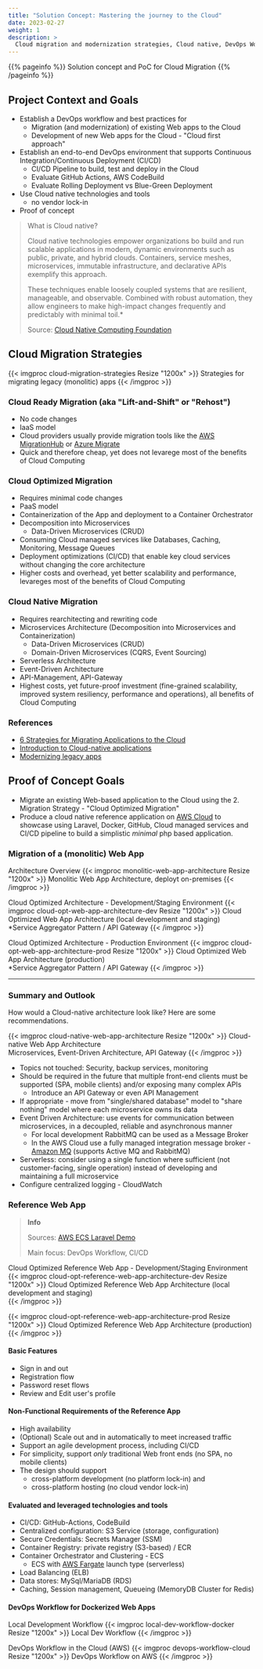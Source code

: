 ```yaml
---
title: "Solution Concept: Mastering the journey to the Cloud"
date: 2023-02-27
weight: 1
description: >
  Cloud migration and modernization strategies, Cloud native, DevOps Workflow, CI/CD<br/>
---
```


{{% pageinfo %}}
Solution concept and PoC for Cloud Migration
{{% /pageinfo %}}

## Project Context and Goals
- Establish a DevOps workflow and best practices for
  - Migration (and modernization) of existing Web apps to the Cloud
  - Development of new Web apps for the Cloud - "Cloud first approach"
- Establish an end-to-end DevOps environment that supports Continuous Integration/Continuous Deployment (CI/CD)
  - CI/CD Pipeline to build, test and deploy in the Cloud
  - Evaluate GitHub Actions, AWS CodeBuild
  - Evaluate Rolling Deployment vs Blue-Green Deployment
- Use Cloud native technologies and tools
  - no vendor lock-in
- Proof of concept

> What is Cloud native?
>
> Cloud native technologies empower organizations bo build and run scalable applications in modern, dynamic environments such as public, private, and hybrid clouds.
> Containers, service meshes, microservices, immutable infrastructure, and declarative APIs exemplify this approach.
>
> These techniques enable loosely coupled systems that are resilient, manageable, and observable. Combined with robust automation, they allow engineers to make high-impact changes frequently and predictably with minimal toil.*
>
> Source: [Cloud Native Computing Foundation](https://www.cncf.io/)

## Cloud Migration Strategies

{{< imgproc cloud-migration-strategies Resize "1200x" >}}
Strategies for migrating legacy (monolitic) apps
{{< /imgproc >}}

### Cloud Ready Migration (aka "Lift-and-Shift" or "Rehost")
  - No code changes
  - IaaS model
  - Cloud providers usually provide migration tools like the [AWS MigrationHub](<https://aws.amazon.com/de/migration-hub/>) or [Azure Migrate](https://azure.microsoft.com/de-de/products/azure-migrate/#product-overview)
  - Quick and therefore cheap, yet does not levarege most of the benefits of Cloud Computing

### Cloud Optimized Migration

  - Requires minimal code changes
  - PaaS model
  - Containerization of the App and deployment to a Container Orchestrator
  - Decomposition into Microservices
    - Data-Driven Microservices (CRUD)
  - Consuming Cloud managed services like Databases, Caching, Monitoring, Message Queues
  - Deployment optimizations (CI/CD) that enable key cloud services without changing the core architecture
  - Higher costs and overhead, yet better scalability and performance, levareges most of the benefits of Cloud Computing
### Cloud Native Migration
  - Requires rearchitecting and rewriting code
  - Microservices Architecture (Decomposition into Microservices and Containerization)
    - Data-Driven Microservices (CRUD)
    - Domain-Driven Microservices (CQRS, Event Sourcing)
  - Serverless Architecture
  - Event-Driven Architecture
  - API-Management, API-Gateway
  - Highest costs, yet future-proof investment (fine-grained scalability, improved system resiliency, performance and operations), all benefits of Cloud Computing

### References
- [6 Strategies for Migrating Applications to the Cloud](https://aws.amazon.com/de/blogs/enterprise-strategy/6-strategies-for-migrating-applications-to-the-cloud/)
- [Introduction to Cloud-native applications](https://learn.microsoft.com/en-us/dotnet/architecture/cloud-native/introduction)
- [Modernizing legacy apps](https://learn.microsoft.com/en-us/dotnet/architecture/cloud-native/candidate-apps#modernizing-legacy-apps)

## Proof of Concept Goals
- Migrate an existing Web-based application to the Cloud using the 2. Migration Strategy - "Cloud Optimized Migration"
- Produce a cloud native reference application on [AWS Cloud](https://aws.amazon.com/) to showcase using Laravel, Docker, GitHub, Cloud managed services and CI/CD pipeline to build a simplistic *minimal* php based application.

### Migration of a (monolitic) Web App
Architecture Overview
{{< imgproc monolitic-web-app-architecture Resize "1200x" >}}
Monolitic Web App Architecture, deployt on-premises
{{< /imgproc >}}

Cloud Optimized Architecture - Development/Staging Environment
{{< imgproc cloud-opt-web-app-architecture-dev Resize "1200x" >}}
Cloud Optimized Web App Architecture (local development and staging)<br />
*Service Aggregator Pattern / API Gateway
{{< /imgproc >}}


Cloud Optimized Architecture - Production Environment
{{< imgproc cloud-opt-web-app-architecture-prod Resize "1200x" >}}
Cloud Optimized Web App Architecture (production)<br />
*Service Aggregator Pattern / API Gateway
{{< /imgproc >}}

---

### Summary and Outlook
How would a Cloud-native architecture look like? Here are some recommendations.

{{< imgproc cloud-native-web-app-architecture Resize "1200x" >}}
Cloud-native Web App Architecture<br />
Microservices, Event-Driven Architecture, API Gateway
{{< /imgproc >}}

- Topics not touched: Security, backup services, monitoring
- Should be required in the future that multiple front-end clients must be supported (SPA, mobile clients) and/or exposing many complex APIs
  - Introduce an API Gateway or even API Management
- If appropriate - move from "single/shared database" model to "share nothing" model where each microservice owns its data
- Event Driven Architecture: use events for communication between microservices, in a decoupled, reliable and asynchronous manner
  - For local development RabbitMQ can be used as a Message Broker
  - In the AWS Cloud use a fully managed integration message broker - [Amazon MQ](https://aws.amazon.com/de/amazon-mq/) (supports Active MQ and RabbitMQ)
- Serverless: consider using a single function where sufficient (not customer-facing, single operation) instead of developing and maintaining a full microservice
- Configure centralized logging - CloudWatch

### Reference Web App

> **Info**
>
> Sources: [AWS ECS Laravel Demo](https://github.com/silverdonkey/aws-ecs-laravel-demo)
>
> Main focus: DevOps Workflow, CI/CD
>

Cloud Optimized Reference Web App - Development/Staging Environment
{{< imgproc cloud-opt-reference-web-app-architecture-dev Resize "1200x" >}}
Cloud Optimized Reference Web App Architecture (local development and staging)<br />
{{< /imgproc >}}

{{< imgproc cloud-opt-reference-web-app-architecture-prod Resize "1200x" >}}
Cloud Optimized Reference Web App Architecture (production)
{{< /imgproc >}}

#### Basic Features

- Sign in and out
- Registration flow
- Password reset flows
- Review and Edit user's profile

#### Non-Functional Requirements of the Reference App

- High availability
- (Optional) Scale out and in automatically to meet increased traffic
- Support an agile development process, including CI/CD
- For simplicity, support *only* traditional Web front ends (no SPA, no mobile clients)
- The design should support
  - cross-platform development (no platform lock-in) and
  - cross-platform hosting (no cloud vendor lock-in)

#### Evaluated and leveraged technologies and tools

- CI/CD: GitHub-Actions, CodeBuild
- Centralized configuration: S3 Service (storage, configuration)
- Secure Credentials: Secrets Manager (SSM)
- Container Registry: private registry (S3-based) / ECR
- Container Orchestrator and Clustering - ECS
  - ECS with [AWS Fargate](https://docs.aws.amazon.com/AmazonECS/latest/developerguide/AWS_Fargate.html) launch type (serverless)
- Load Balancing (ELB)
- Data stores: MySql/MariaDB (RDS)
- Caching, Session management, Queueing (MemoryDB Cluster for Redis)

#### DevOps Workflow for Dockerized Web Apps

Local Development Workflow
{{< imgproc local-dev-workflow-docker Resize "1200x" >}}
Local Dev Workflow
{{< /imgproc >}}

DevOps Workflow in the Cloud (AWS)
{{< imgproc devops-workflow-cloud Resize "1200x" >}}
DevOps Workflow on AWS
{{< /imgproc >}}
